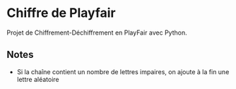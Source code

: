 # Chiffre de Playfair

Projet de Chiffrement-Déchiffrement en PlayFair avec Python.

## Notes

- Si la chaîne contient un nombre de lettres impaires, on ajoute à la fin une lettre aléatoire